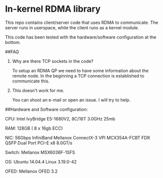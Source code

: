 # In-kernel RDMA library

This repo contains client/server code that uses RDMA to communicate. The server runs in userspace, while the client runs as a kernel module.

This code has been tested with the hardware/software configuration at the bottom.


##FAQ

1. Why are there TCP sockets in the code?

   To setup an RDMA QP we need to have some information about the remote node. In the beginning a TCP connection is established to communicate this.

2. This doesn't work for me.

   You can shoot an e-mail or open an issue. I will try to help.

##Hardware and Software configuration:

CPU: Intel IvyBridge E5-1680V2, 8C/16T 3.0GHz 25mb

RAM: 128GB ( 8 x 16gb ECC)

NIC: 56Gbps InfiniBand Mellanox ConnectX-3 VPI MCX354A-FCBT FDR QSFP Dual Port PCI-E x8 8.0GT/s

Switch: Mellanox MSX6036F-1SFS

OS: Ubuntu 14.04.4 Linux 3.19.0-42

OFED: Mellanox OFED 3.2

